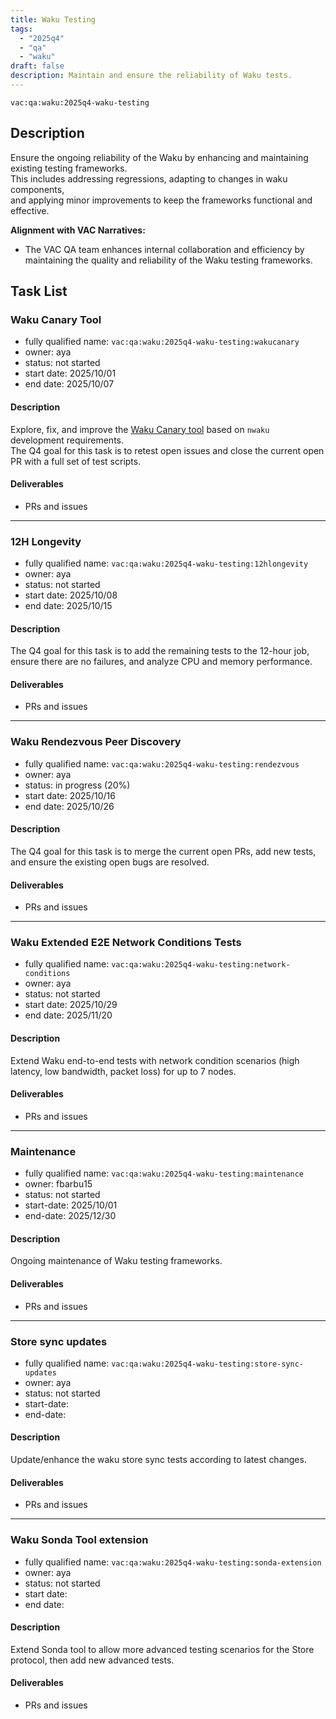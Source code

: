 ```yaml
---
title: Waku Testing
tags:
  - "2025q4"
  - "qa"
  - "waku"  
draft: false  
description: Maintain and ensure the reliability of Waku tests.
---
```


`vac:qa:waku:2025q4-waku-testing`

## Description
Ensure the ongoing reliability of the Waku by enhancing and maintaining existing testing frameworks.  
This includes addressing regressions, adapting to changes in waku components,  
and applying minor improvements to keep the frameworks functional and effective.

**Alignment with VAC Narratives:**

* The VAC QA team enhances internal collaboration and efficiency 
  by maintaining the quality and reliability of the Waku testing frameworks.

## Task List

### Waku Canary Tool

* fully qualified name: `vac:qa:waku:2025q4-waku-testing:wakucanary`
* owner: aya
* status: not started
* start date: 2025/10/01
* end date: 2025/10/07

#### Description
Explore, fix, and improve the [Waku Canary tool](https://github.com/waku-org/nwaku/tree/master/apps/wakucanary) 
based on `nwaku` development requirements.  
The Q4 goal for this task is to retest open issues 
and close the current open PR with a full set of test scripts.

#### Deliverables
- PRs and issues

---

### 12H Longevity

* fully qualified name: `vac:qa:waku:2025q4-waku-testing:12hlongevity`
* owner: aya
* status: not started
* start date: 2025/10/08
* end date: 2025/10/15

#### Description
The Q4 goal for this task is to add the remaining tests to the 12-hour job, 
ensure there are no failures, and analyze CPU and memory performance.

#### Deliverables
- PRs and issues

---

### Waku Rendezvous Peer Discovery

* fully qualified name: `vac:qa:waku:2025q4-waku-testing:rendezvous`
* owner: aya
* status: in progress (20%)
* start date: 2025/10/16
* end date: 2025/10/26

#### Description
The Q4 goal for this task is to merge the current open PRs, 
add new tests, and ensure the existing open bugs are resolved.

#### Deliverables
- PRs and issues

---

### Waku Extended E2E Network Conditions Tests

* fully qualified name: `vac:qa:waku:2025q4-waku-testing:network-conditions`
* owner: aya
* status: not started
* start date: 2025/10/29
* end date: 2025/11/20

#### Description
Extend Waku end-to-end tests with network condition scenarios (high latency, low bandwidth, packet loss) for up to 7 nodes.

#### Deliverables
- PRs and issues

---

### Maintenance

* fully qualified name: `vac:qa:waku:2025q4-waku-testing:maintenance`
* owner: fbarbu15
* status: not started
* start-date: 2025/10/01
* end-date: 2025/12/30

#### Description
Ongoing maintenance of Waku testing frameworks. 

#### Deliverables
- PRs and issues

---

### Store sync updates

* fully qualified name: `vac:qa:waku:2025q4-waku-testing:store-sync-updates`
* owner: aya
* status: not started
* start-date: 
* end-date: 

#### Description
Update/enhance the waku store sync tests according to latest changes.

#### Deliverables
- PRs and issues

---

### Waku Sonda Tool extension

* fully qualified name: `vac:qa:waku:2025q4-waku-testing:sonda-extension`
* owner: aya
* status: not started
* start date: 
* end date:

#### Description
Extend Sonda tool to allow more advanced testing scenarios for the Store protocol, then add new advanced tests.

#### Deliverables
- PRs and issues
